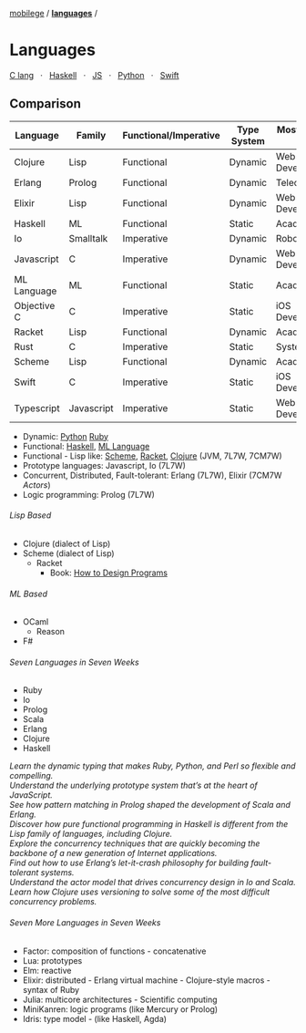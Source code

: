 [mobilege](https://github.com/mobilege/mobilege.github.io/blob/master/README.md) / 
[**languages**](https://github.com/mobilege/mobilege.github.io/blob/master/languages.md) / 

# Languages
[C lang](https://github.com/mobilege/computer-architecture/blob/master/c-programming.md) &nbsp; · &nbsp;
[Haskell](https://github.com/mobilege/haskell/blob/master/README.md) &nbsp; · &nbsp;
[JS](https://github.com/mobilege/web-development/blob/master/javascript.md) &nbsp; · &nbsp;
[Python](https://github.com/mobilege/data-science/blob/master/python.md) &nbsp; · &nbsp;
[Swift](https://github.com/mobilege/swift/blob/master/README.md)

## Comparison

<!-- Create a markdown table of popular programming languages. Order them alphabetically by language. Include languages Objective C, Swift, Erlang, Elixir,  Scheme, Racket, Clojure, Haskell, ML Language, Io, Rust, Javascript, Typescript. -->

| Language | Family |  Functional/Imperative | Type System | Mostly used in  | Wiki Link |
| -------- | ------ | --------------------- | ----------- | --------------- | ---------- |
| Clojure | Lisp  | Functional            | Dynamic     | Web Development | [Clojure](https://en.wikipedia.org/wiki/Clojure) |
| Erlang  | Prolog | Functional            | Dynamic     | Telecoms       | [Erlang](https://en.wikipedia.org/wiki/Erlang_(programming_language)) |
| Elixir  | Lisp  | Functional            | Dynamic     | Web Development | [Elixir](https://en.wikipedia.org/wiki/Elixir_(programming_language)) |
| Haskell | ML    | Functional            | Static      | Academia       | [Haskell](https://en.wikipedia.org/wiki/Haskell_(programming_language)) |
| Io      | Smalltalk | Imperative          | Dynamic     | Robotics       | [Io](https://en.wikipedia.org/wiki/Io_(programming_language)) |
| Javascript | C | Imperative            | Dynamic     | Web Development | [Javascript](https://en.wikipedia.org/wiki/JavaScript) |
| ML Language | ML | Functional            | Static      | Academia       | [ML Language](https://en.wikipedia.org/wiki/ML_(programming_language)) |
| Objective C | C | Imperative            | Static      | iOS Development | [Objective C](https://en.wikipedia.org/wiki/Objective-C) |
| Racket | Lisp  | Functional            | Dynamic     | Academia       | [Racket](https://en.wikipedia.org/wiki/Racket_(programming_language)) |
| Rust   | C     | Imperative            | Static      | Systems        | [Rust](https://en.wikipedia.org/wiki/Rust_(programming_language)) |
| Scheme | Lisp  | Functional            | Dynamic     | Academia       | [Scheme](https://en.wikipedia.org/wiki/Scheme_(programming_language)) |
| Swift  | C     | Imperative            | Static      | iOS Development | [Swift](https://en.wikipedia.org/wiki/Swift_(programming_language)) |
| Typescript | Javascript | Imperative    | Static      | Web Development | [Typescript](https://en.wikipedia.org/wiki/TypeScript) |

- Dynamic: [Python](https://github.com/mobilege/data-science/blob/master/python.md) 
[Ruby](https://github.com/mobilege/ruby/blob/master/README.md) 
- Functional: 
[Haskell](https://github.com/mobilege/haskell/blob/master/README.md),
[ML Language](https://github.com/mobilege/ml-language/blob/master/README.md)
- Functional - Lisp like: 
[Scheme](https://en.wikipedia.org/wiki/Scheme_(programming_language)), 
[Racket](https://en.wikipedia.org/wiki/Racket_(programming_language)), 
[Clojure](https://en.wikipedia.org/wiki/Clojure) (JVM, 7L7W, 7CM7W)
- Prototype languages: Javascript, Io (7L7W)
- Concurrent, Distributed, Fault-tolerant: Erlang (7L7W), Elixir (7CM7W *Actors*)
- Logic programming: Prolog (7L7W)

###### Lisp Based
- Clojure (dialect of Lisp)
- Scheme (dialect of Lisp)
  - Racket
    - Book: [How to Design Programs](https://htdp.org/2022-8-7/Book/index.html)

###### ML Based
- OCaml
  - Reason   
- F#

###### Seven Languages in Seven Weeks
- Ruby
- Io
- Prolog
- Scala
- Erlang
- Clojure
- Haskell

*Learn the dynamic typing that makes Ruby, Python, and Perl so flexible and compelling.\
Understand the underlying prototype system that’s at the heart of JavaScript.\
See how pattern matching in Prolog shaped the development of Scala and Erlang.\
Discover how pure functional programming in Haskell is different from the Lisp family of languages, including Clojure.\
Explore the concurrency techniques that are quickly becoming the backbone of a new generation of Internet applications.\
Find out how to use Erlang’s let-it-crash philosophy for building fault-tolerant systems.\
Understand the actor model that drives concurrency design in Io and Scala.\
Learn how Clojure uses versioning to solve some of the most difficult concurrency problems.*

###### Seven More Languages in Seven Weeks
- Factor: composition of functions -  concatenative
- Lua: prototypes
- Elm: reactive
- Elixir: distributed - Erlang virtual machine - Clojure-style macros - syntax of Ruby
- Julia: multicore architectures - Scientific computing
- MiniKanren: logic programs (like Mercury or Prolog)
- Idris: type model - (like Haskell, Agda)



